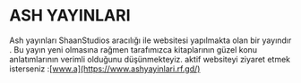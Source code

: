 # ASH YAYINLARI 
Ash yayınları ShaanStudios aracılığı ile websitesi yapılmakta olan bir yayındır .
Bu yayın yeni olmasına rağmen tarafımızca kitaplarının güzel konu anlatımlarının verimli olduğunu düşünmekteyiz.
aktif websiteyi ziyaret etmek isterseniz :[www.a](https://www.ashyayinlari.rf.gd/)
